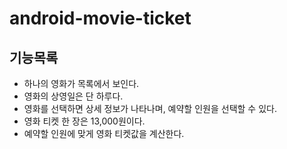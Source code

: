 # android-movie-ticket

## 기능목록
- 하나의 영화가 목록에서 보인다.
- 영화의 상영일은 단 하루다.
- 영화를 선택하면 상세 정보가 나타나며, 예약할 인원을 선택할 수 있다.
- 영화 티켓 한 장은 13,000원이다.
- 예약할 인원에 맞게 영화 티켓값을 계산한다.
